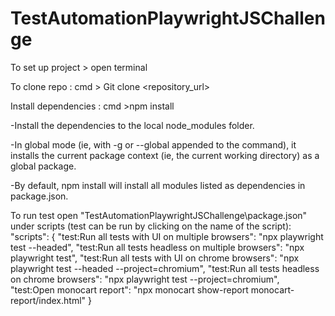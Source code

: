 # TestAutomationPlaywrightJSChallenge

To set up project > open terminal

To clone repo : cmd > Git clone <repository_url>

Install dependencies : cmd >npm install

-Install the dependencies to the local node_modules folder.

-In global mode (ie, with -g or --global appended to the command), it installs the current package context (ie, the current working directory) as a global package.

-By default, npm install will install all modules listed as dependencies in package.json.

To run test open "TestAutomationPlaywrightJSChallenge\package.json"
under scripts (test can be run by clicking on the name of the script):
"scripts":
 {
    "test:Run all tests with UI on multiple browsers": "npx playwright test --headed",
    "test:Run all tests headless on multiple browsers": "npx playwright test",
    "test:Run all tests with UI on chrome browsers": "npx playwright test --headed --project=chromium",
    "test:Run all tests headless on chrome browsers": "npx playwright test --project=chromium",
    "test:Open monocart report": "npx monocart show-report monocart-report/index.html"
  }
